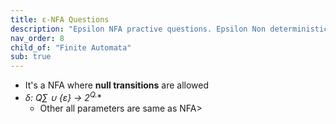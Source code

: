 ```yaml
---
title: ε-NFA Questions
description: "Epsilon NFA practive questions. Epsilon Non deterministic finite automata questions."
nav_order: 8
child_of: "Finite Automata"
sub: true
---
```

 
- It's a NFA where **null transitions** are allowed
- **δ: Q*∑ ∪ {ε} -> 2<sup>Q.</sup>**
    - Other all parameters are same as NFA>